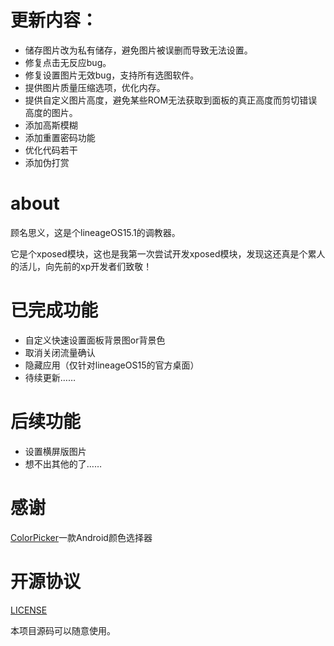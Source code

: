 # 更新内容：

- 储存图片改为私有储存，避免图片被误删而导致无法设置。
- 修复点击无反应bug。
- 修复设置图片无效bug，支持所有选图软件。
- 提供图片质量压缩选项，优化内存。
- 提供自定义图片高度，避免某些ROM无法获取到面板的真正高度而剪切错误高度的图片。
- 添加高斯模糊
- 添加重置密码功能
- 优化代码若干
- 添加伪打赏

# about

顾名思义，这是个lineageOS15.1的调教器。

它是个xposed模块，这也是我第一次尝试开发xposed模块，发现这还真是个累人的活儿，向先前的xp开发者们致敬！

# 已完成功能

- 自定义快速设置面板背景图or背景色
- 取消关闭流量确认
- 隐藏应用（仅针对lineageOS15的官方桌面）
- 待续更新……

# 后续功能

- 设置横屏版图片
- 想不出其他的了……

# 感谢

[ColorPicker](https://github.com/DingMouRen/ColorPicker)一款Android颜色选择器

# 开源协议

[LICENSE](https://github.com/liuzhushaonian/Lin15/blob/master/LICENSE)

本项目源码可以随意使用。